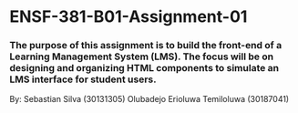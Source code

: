 # ENSF-381-B01-Assignment-01
### The purpose of this assignment is to build the front-end of a Learning Management System (LMS). The focus will be on designing and organizing HTML components to simulate an LMS interface for student users.

By: Sebastian Silva (30131305) Olubadejo Erioluwa Temiloluwa (30187041)
